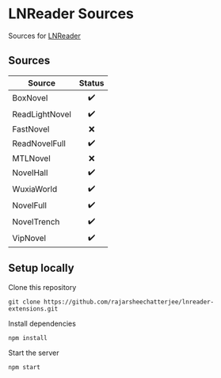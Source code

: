 # LNReader Sources

Sources for [LNReader](https://github.com/rajarsheechatterjee/lnreader)

## Sources

| Source         |       Status       |
| -------------- | :----------------: |
| BoxNovel       | :heavy_check_mark: |
| ReadLightNovel | :heavy_check_mark: |
| FastNovel      |        :x:         |
| ReadNovelFull  | :heavy_check_mark: |
| MTLNovel       |        :x:         |
| NovelHall      | :heavy_check_mark: |
| WuxiaWorld     | :heavy_check_mark: |
| NovelFull      | :heavy_check_mark: |
| NovelTrench    | :heavy_check_mark: |
| VipNovel       | :heavy_check_mark: |

## Setup locally

Clone this repository

```
git clone https://github.com/rajarsheechatterjee/lnreader-extensions.git
```

Install dependencies

```
npm install
```

Start the server

```
npm start
```
